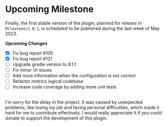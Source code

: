 <!--
 MIT License
 Copyright (c) 2022 Mehdi Janbarari (@janbarari)

 Permission is hereby granted, free of charge, to any person obtaining a copy
 of this software and associated documentation files (the "Software"), to deal
 in the Software without restriction, including without limitation the rights
 to use, copy, modify, merge, publish, distribute, sublicense, and/or sell
 copies of the Software, and to permit persons to whom the Software is
 furnished to do so, subject to the following conditions:

 The above copyright notice and this permission notice shall be included in all
 copies or substantial portions of the Software.

 THE SOFTWARE IS PROVIDED "AS IS", WITHOUT WARRANTY OF ANY KIND, EXPRESS OR
 IMPLIED, INCLUDING BUT NOT LIMITED TO THE WARRANTIES OF MERCHANTABILITY,
 FITNESS FOR A PARTICULAR PURPOSE AND NONINFRINGEMENT. IN NO EVENT SHALL THE
 AUTHORS OR COPYRIGHT HOLDERS BE LIABLE FOR ANY CLAIM, DAMAGES OR OTHER
 LIABILITY, WHETHER IN AN ACTION OF CONTRACT, TORT OR OTHERWISE, ARISING FROM,
 OUT OF OR IN CONNECTION WITH THE SOFTWARE OR THE USE OR OTHER DEALINGS IN THE
 SOFTWARE.
-->

# Upcoming Milestone
Finally, the first stable version of the plugin, planned for release in `Milestone/1.0.1`, is scheduled to be published during the last week of May 2023.
<br>

<b>Upcoming Changes</b>

- [x] Fix bug report #105
- [x] Fix bug report #121
- [ ] Upgrade gradle version to 8.1.1
- [ ] Fix minor UI issues
- [ ] Add more information when the configuration is not correct
- [ ] Refactor metrics logical codebase
- [ ] Increase code coverage by adding more unit tests

<br>
I'm sorry for the delay in the project. It was caused by unexpected problems, like losing my job and facing personal difficulties, which made it hard for me to contribute effectively. I would really appreciate it if you could donate to support the development of this plugin.
